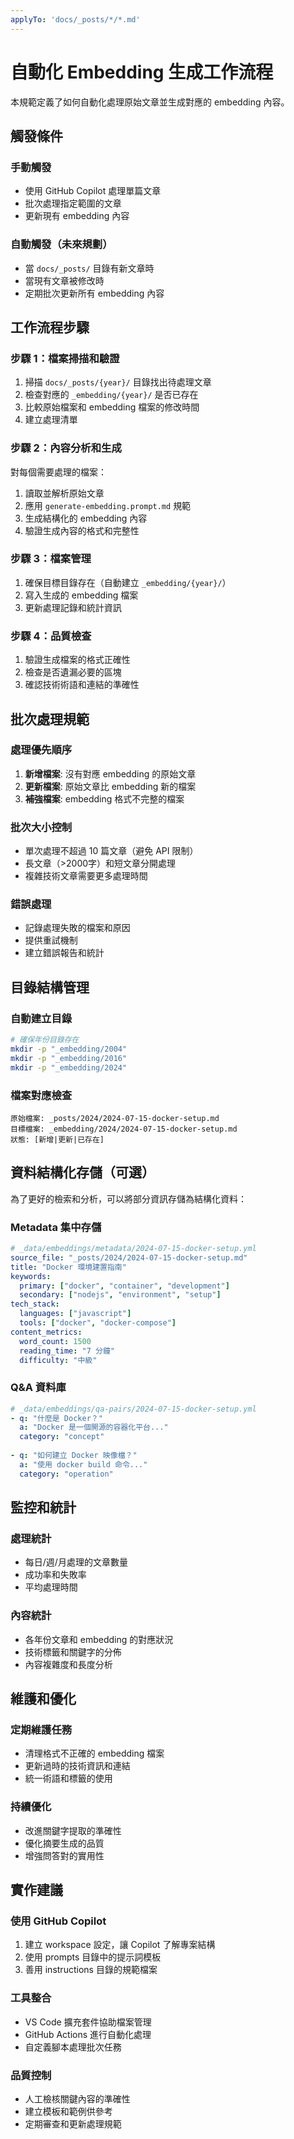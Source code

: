 ```yaml
---
applyTo: 'docs/_posts/*/*.md'
---
```


# 自動化 Embedding 生成工作流程

本規範定義了如何自動化處理原始文章並生成對應的 embedding 內容。

## 觸發條件

### 手動觸發
- 使用 GitHub Copilot 處理單篇文章
- 批次處理指定範圍的文章
- 更新現有 embedding 內容

### 自動觸發（未來規劃）
- 當 `docs/_posts/` 目錄有新文章時
- 當現有文章被修改時
- 定期批次更新所有 embedding 內容

## 工作流程步驟

### 步驟 1：檔案掃描和驗證
1. 掃描 `docs/_posts/{year}/` 目錄找出待處理文章
2. 檢查對應的 `_embedding/{year}/` 是否已存在
3. 比較原始檔案和 embedding 檔案的修改時間
4. 建立處理清單

### 步驟 2：內容分析和生成
對每個需要處理的檔案：
1. 讀取並解析原始文章
2. 應用 `generate-embedding.prompt.md` 規範
3. 生成結構化的 embedding 內容
4. 驗證生成內容的格式和完整性

### 步驟 3：檔案管理
1. 確保目標目錄存在（自動建立 `_embedding/{year}/`）
2. 寫入生成的 embedding 檔案
3. 更新處理記錄和統計資訊

### 步驟 4：品質檢查
1. 驗證生成檔案的格式正確性
2. 檢查是否遺漏必要的區塊
3. 確認技術術語和連結的準確性

## 批次處理規範

### 處理優先順序
1. **新增檔案**: 沒有對應 embedding 的原始文章
2. **更新檔案**: 原始文章比 embedding 新的檔案  
3. **補強檔案**: embedding 格式不完整的檔案

### 批次大小控制
- 單次處理不超過 10 篇文章（避免 API 限制）
- 長文章（>2000字）和短文章分開處理
- 複雜技術文章需要更多處理時間

### 錯誤處理
- 記錄處理失敗的檔案和原因
- 提供重試機制
- 建立錯誤報告和統計

## 目錄結構管理

### 自動建立目錄
```bash
# 確保年份目錄存在
mkdir -p "_embedding/2004"
mkdir -p "_embedding/2016"  
mkdir -p "_embedding/2024"
```

### 檔案對應檢查
```
原始檔案: _posts/2024/2024-07-15-docker-setup.md
目標檔案: _embedding/2024/2024-07-15-docker-setup.md
狀態: [新增|更新|已存在]
```

## 資料結構化存儲（可選）

為了更好的檢索和分析，可以將部分資訊存儲為結構化資料：

### Metadata 集中存儲
```yaml
# _data/embeddings/metadata/2024-07-15-docker-setup.yml
source_file: "_posts/2024/2024-07-15-docker-setup.md"
title: "Docker 環境建置指南"
keywords:
  primary: ["docker", "container", "development"]
  secondary: ["nodejs", "environment", "setup"]
tech_stack:
  languages: ["javascript"]
  tools: ["docker", "docker-compose"]
content_metrics:
  word_count: 1500
  reading_time: "7 分鐘"
  difficulty: "中級"
```

### Q&A 資料庫
```yaml  
# _data/embeddings/qa-pairs/2024-07-15-docker-setup.yml
- q: "什麼是 Docker？"
  a: "Docker 是一個開源的容器化平台..."
  category: "concept"
  
- q: "如何建立 Docker 映像檔？"  
  a: "使用 docker build 命令..."
  category: "operation"
```

## 監控和統計

### 處理統計
- 每日/週/月處理的文章數量
- 成功率和失敗率
- 平均處理時間

### 內容統計  
- 各年份文章和 embedding 的對應狀況
- 技術標籤和關鍵字的分佈
- 內容複雜度和長度分析

## 維護和優化

### 定期維護任務
- 清理格式不正確的 embedding 檔案
- 更新過時的技術資訊和連結
- 統一術語和標籤的使用

### 持續優化
- 改進關鍵字提取的準確性
- 優化摘要生成的品質
- 增強問答對的實用性

## 實作建議

### 使用 GitHub Copilot
1. 建立 workspace 設定，讓 Copilot 了解專案結構
2. 使用 prompts 目錄中的提示詞模板
3. 善用 instructions 目錄的規範檔案

### 工具整合
- VS Code 擴充套件協助檔案管理
- GitHub Actions 進行自動化處理
- 自定義腳本處理批次任務

### 品質控制
- 人工檢核關鍵內容的準確性
- 建立模板和範例供參考
- 定期審查和更新處理規範
